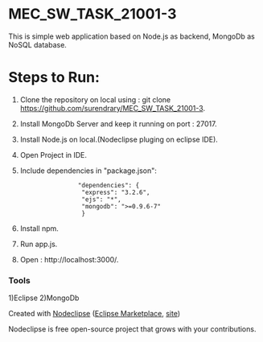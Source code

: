 

# MEC_SW_TASK_21001-3
This is simple web application based on Node.js as backend, MongoDb as NoSQL database.
# Steps to Run:
1) Clone the repository on local using : git clone https://github.com/surendrary/MEC_SW_TASK_21001-3.
2) Install MongoDb Server and keep it running on port : 27017.
3) Install Node.js on local.(Nodeclipse pluging on eclipse IDE).
4) Open Project in IDE.
5) Include dependencies in "package.json":

                       "dependencies": {
                        "express": "3.2.6",
                        "ejs": "*",
                        "mongodb": ">=0.9.6-7"
                        }
 6) Install npm.
 7) Run app.js.
 8) Open : http://localhost:3000/.
 
### Tools
1)Eclipse
2)MongoDb

Created with [Nodeclipse](https://github.com/Nodeclipse/nodeclipse-1)
 ([Eclipse Marketplace](http://marketplace.eclipse.org/content/nodeclipse), [site](http://www.nodeclipse.org))   

Nodeclipse is free open-source project that grows with your contributions.
